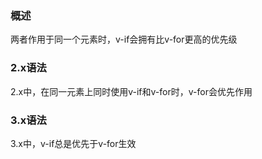 ### 概述
两者作用于同一个元素时，v-if会拥有比v-for更高的优先级

### 2.x语法
2.x中，在同一元素上同时使用v-if和v-for时，v-for会优先作用

### 3.x语法
3.x中，v-if总是优先于v-for生效